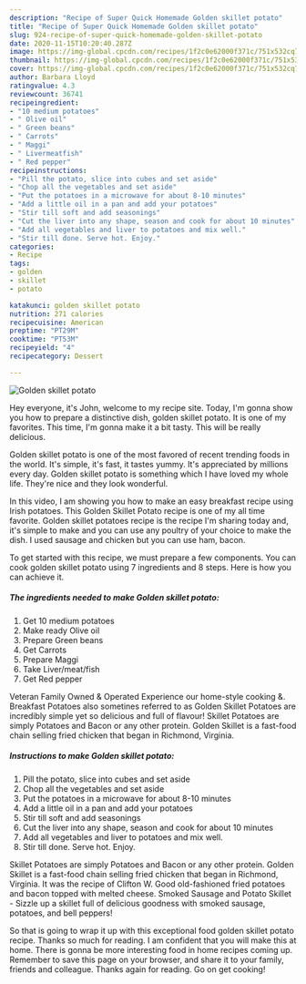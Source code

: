 ```yaml
---
description: "Recipe of Super Quick Homemade Golden skillet potato"
title: "Recipe of Super Quick Homemade Golden skillet potato"
slug: 924-recipe-of-super-quick-homemade-golden-skillet-potato
date: 2020-11-15T10:20:40.287Z
image: https://img-global.cpcdn.com/recipes/1f2c0e62000f371c/751x532cq70/golden-skillet-potato-recipe-main-photo.jpg
thumbnail: https://img-global.cpcdn.com/recipes/1f2c0e62000f371c/751x532cq70/golden-skillet-potato-recipe-main-photo.jpg
cover: https://img-global.cpcdn.com/recipes/1f2c0e62000f371c/751x532cq70/golden-skillet-potato-recipe-main-photo.jpg
author: Barbara Lloyd
ratingvalue: 4.3
reviewcount: 36741
recipeingredient:
- "10 medium potatoes"
- " Olive oil"
- " Green beans"
- " Carrots"
- " Maggi"
- " Livermeatfish"
- " Red pepper"
recipeinstructions:
- "Pill the potato, slice into cubes and set aside"
- "Chop all the vegetables and set aside"
- "Put the potatoes in a microwave for about 8-10 minutes"
- "Add a little oil in a pan and add your potatoes"
- "Stir till soft and add seasonings"
- "Cut the liver into any shape, season and cook for about 10 minutes"
- "Add all vegetables and liver to potatoes and mix well."
- "Stir till done. Serve hot. Enjoy."
categories:
- Recipe
tags:
- golden
- skillet
- potato

katakunci: golden skillet potato 
nutrition: 271 calories
recipecuisine: American
preptime: "PT29M"
cooktime: "PT53M"
recipeyield: "4"
recipecategory: Dessert

---
```



![Golden skillet potato](https://img-global.cpcdn.com/recipes/1f2c0e62000f371c/751x532cq70/golden-skillet-potato-recipe-main-photo.jpg)

Hey everyone, it's John, welcome to my recipe site. Today, I'm gonna show you how to prepare a distinctive dish, golden skillet potato. It is one of my favorites. This time, I'm gonna make it a bit tasty. This will be really delicious.

Golden skillet potato is one of the most favored of recent trending foods in the world. It's simple, it's fast, it tastes yummy. It's appreciated by millions every day. Golden skillet potato is something which I have loved my whole life. They're nice and they look wonderful.

In this video, I am showing you how to make an easy breakfast recipe using Irish potatoes. This Golden Skillet Potato recipe is one of my all time favorite. Golden skillet potatoes recipe is the recipe I&#39;m sharing today and, it&#39;s simple to make and you can use any poultry of your choice to make the dish. I used sausage and chicken but you can use ham, bacon.


To get started with this recipe, we must prepare a few components. You can cook golden skillet potato using 7 ingredients and 8 steps. Here is how you can achieve it.

<!--inarticleads1-->

##### The ingredients needed to make Golden skillet potato:

1. Get 10 medium potatoes
1. Make ready  Olive oil
1. Prepare  Green beans
1. Get  Carrots
1. Prepare  Maggi
1. Take  Liver/meat/fish
1. Get  Red pepper


Veteran Family Owned &amp; Operated Experience our home-style cooking &amp;. Breakfast Potatoes also sometines referred to as Golden Skillet Potatoes are incredibly simple yet so delicious and full of flavour! Skillet Potatoes are simply Potatoes and Bacon or any other protein. Golden Skillet is a fast-food chain selling fried chicken that began in Richmond, Virginia. 

<!--inarticleads2-->

##### Instructions to make Golden skillet potato:

1. Pill the potato, slice into cubes and set aside
1. Chop all the vegetables and set aside
1. Put the potatoes in a microwave for about 8-10 minutes
1. Add a little oil in a pan and add your potatoes
1. Stir till soft and add seasonings
1. Cut the liver into any shape, season and cook for about 10 minutes
1. Add all vegetables and liver to potatoes and mix well.
1. Stir till done. Serve hot. Enjoy.


Skillet Potatoes are simply Potatoes and Bacon or any other protein. Golden Skillet is a fast-food chain selling fried chicken that began in Richmond, Virginia. It was the recipe of Clifton W. Good old-fashioned fried potatoes and bacon topped with melted cheese. Smoked Sausage and Potato Skillet - Sizzle up a skillet full of delicious goodness with smoked sausage, potatoes, and bell peppers! 

So that is going to wrap it up with this exceptional food golden skillet potato recipe. Thanks so much for reading. I am confident that you will make this at home. There is gonna be more interesting food in home recipes coming up. Remember to save this page on your browser, and share it to your family, friends and colleague. Thanks again for reading. Go on get cooking!
